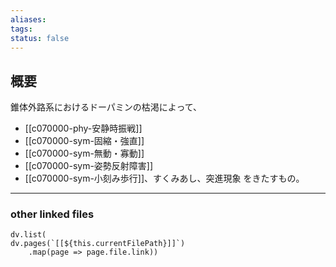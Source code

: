 ```yaml
---
aliases: 
tags: 
status: false
---
```

## 概要
錐体外路系におけるドーパミンの枯渇によって、
- [[c070000-phy-安静時振戦]]
- [[c070000-sym-固縮・強直]]
- [[c070000-sym-無動・寡動]]
- [[c070000-sym-姿勢反射障害]]
- [[c070000-sym-小刻み歩行]]、すくみあし、突進現象
をきたすもの。
---
### other linked files
```dataviewjs
dv.list(
dv.pages(`[[${this.currentFilePath}]]`)
	.map(page => page.file.link))
```
